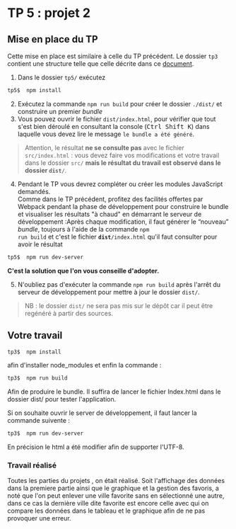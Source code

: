 # TP 5 : projet 2

## Mise en place du TP

  Cette mise en place est similaire à celle du TP précédent. Le dossier `tp3` contient une structure telle que celle décrite dans ce [document](https://intranet.fil.univ-lille.fr/2020/04/09/nodejs-et-npm/).  
  1. Dans le dossier `tp5/` exécutez
```bash  	  
tp5$  npm install
```  
  2. Exécutez la commande `npm run build` pour créer le dossier `./dist/` et construire un premier *bundle*
  3. Vous pouvez ouvrir le fichier `dist/index.html`, pour vérifier que tout s'est bien déroulé en consultant la console (<kbd>Ctrl Shift K</kbd>) dans laquelle vous devez lire le message `le bundle a été généré`.  

  >  Attention, le résultat <strong>ne se consulte pas</strong> avec le fichier `src/index.html` : vous devez faire vos modifications et votre travail dans le dossier `src/` **mais le résultat du travail est observé dans le dossier `dist/`**.

  4.	Pendant le TP vous devrez compléter ou créer les modules JavaScript demandés.  
    Comme dans le TP précédent, profitez des facilités offertes par Webpack pendant la phase de développement pour construire le bundle et visualiser les résultats "à chaud" en démarrant le serveur de développement :Après chaque modification, il faut générer le <q>nouveau</q> <i>bundle</i>, toujours à l'aide de la commande <code>npm run build</code> et c'est le fichier **`dist`**`/index.html` qu'il faut consulter pour avoir le résultat

```bash
tp5$  npm run dev-server
```

  **C'est la solution que l'on vous conseille d'adopter.**

  5. N'oubliez pas d'exécuter la commande <code>npm run build</code> après l'arrêt du serveur de développement pour mettre à jour le dossier `dist/`.

> NB : le dossier `dist/` ne sera pas mis sur le dépôt car il peut être regénéré à partir des sources.

## Votre travail

```bash
tp3$  npm install
```
afin d'installer node_modules et enfin la commande :
```bash
tp3$  npm run build 
```
Afin de produire le bundle. Il suffira de lancer le fichier Index.html dans le dossier dist/ pour tester l'application.  

Si on souhaite ouvrir le server de développement, il faut lancer la commande suivente :
```bash
tp3$  npm run dev-server
```

En précision le html a été modifier afin de supporter l'UTF-8.
### Travail réalisé

Toutes les parties du projets , on était réalisé. Soit l'affichage des données dans la premiere partie ainsi que le graphique et la gestion des
favoris, a noté que l'on peut enlever une ville favorite sans en sélectionné une autre, dans ce cas la dernière ville dite favorite est encore celle
avec qui on compare les données dans le tableau et le graphique afin de ne pas provoquer une erreur.  

